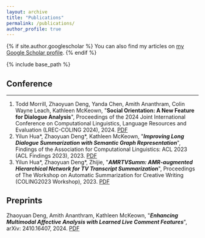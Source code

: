 ```yaml
---
layout: archive
title: "Publications"
permalink: /publications/
author_profile: true
---
```


{% if site.author.googlescholar %}
  You can also find my articles on <a href="{{site.author.googlescholar}}">my Google Scholar profile</a>.
{% endif %}

{% include base_path %}

## Conference
-----

1. Todd Morrill, Zhaoyuan Deng, Yanda Chen, Amith Ananthram, Colin Wayne Leach, Kathleen McKeown, "**Social Orientation: A New Feature for Dialogue Analysis**", Proceedings of the 2024 Joint International Conference on Computational Linguistics, Language Resources and Evaluation (LREC-COLING 2024), 2024. [PDF](https://arxiv.org/pdf/2403.04770)
2. Yilun Hua*, Zhaoyuan Deng*, Kathleen McKeown, "***Improving Long Dialogue Summarization with Semantic Graph Representation***", Findings of the Association for Computational Linguistics: ACL 2023 (ACL Findings 2023), 2023. [PDF](https://aclanthology.org/2023.findings-acl.871.pdf)
3. Yilun Hua*, Zhaoyuan Deng*, Zhijie, "***AMRTVSumm: AMR-augmented Hierarchical Network for TV Transcript Summarization***", Proceedings of The Workshop on Automatic Summarization for Creative Writing (COLING2023 Workshop), 2023. [PDF](https://aclanthology.org/2022.creativesumm-1.6.pdf)


## Preprints
Zhaoyuan Deng, Amith Ananthram, Kathleen McKeown, "***Enhancing Multimodal Affective Analysis with Learned Live Comment Features***", arXiv: 2410.16407, 2024. [PDF](https://arxiv.org/pdf/2410.16407)

